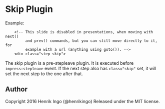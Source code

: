 Skip Plugin
===========

Example:

        <!-- This slide is disabled in presentations, when moving with next()
             and prev() commands, but you can still move directly to it, for
             example with a url (anything using goto()). -->
        <div class="step skip">

The skip plugin is a pre-stepleave plugin. It is executed before 
`impress:stepleave` event. If the next step also has `class="skip"`
set, it will set the next step to the one after that.

Author
------

Copyright 2016 Henrik Ingo (@henrikingo)
Released under the MIT license.

